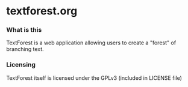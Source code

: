 # textforest.org

### What is this

TextForest is a web application allowing users to create a "forest" of branching text.

### Licensing

TextForest itself is licensed under the GPLv3 (included in LICENSE file)
